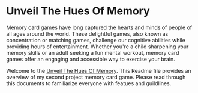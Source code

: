 # Unveil The Hues Of Memory
Memory card games have long captured the hearts and minds of people of all ages around the world. These delightful games, also known as concentration or matching games, challenge our cognitive abilities while providing hours of entertainment. Whether you're a child sharpening your memory skills or an adult seeking a fun mental workout, memory card games offer an engaging and accessible way to exercise your brain.

Welcome to the [Unveil The Hues Of Memory](https://naisepaul.github.io/Javacript-project/). This Readme file provides an overview of my second project memory card game. Please read through this documents to familiarize everyone with featues and guildlines.

